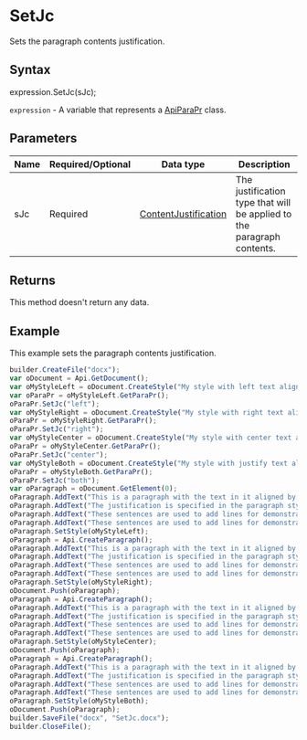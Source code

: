 # SetJc

Sets the paragraph contents justification.

## Syntax

expression.SetJc(sJc);

`expression` - A variable that represents a [ApiParaPr](../ApiParaPr.md) class.

## Parameters

| **Name** | **Required/Optional** | **Data type** | **Description** |
| ------------- | ------------- | ------------- | ------------- |
| sJc | Required | [ContentJustification](../../../Enumerations/ContentJustification.md) | The justification type that will be applied to the paragraph contents. |

## Returns

This method doesn't return any data.

## Example

This example sets the paragraph contents justification.

```javascript
builder.CreateFile("docx");
var oDocument = Api.GetDocument();
var oMyStyleLeft = oDocument.CreateStyle("My style with left text alignment");
var oParaPr = oMyStyleLeft.GetParaPr();
oParaPr.SetJc("left");
var oMyStyleRight = oDocument.CreateStyle("My style with right text alignment");
oParaPr = oMyStyleRight.GetParaPr();
oParaPr.SetJc("right");
var oMyStyleCenter = oDocument.CreateStyle("My style with center text alignment");
oParaPr = oMyStyleCenter.GetParaPr();
oParaPr.SetJc("center");
var oMyStyleBoth = oDocument.CreateStyle("My style with justify text alignment");
oParaPr = oMyStyleBoth.GetParaPr();
oParaPr.SetJc("both");
var oParagraph = oDocument.GetElement(0);
oParagraph.AddText("This is a paragraph with the text in it aligned by the left side. ");
oParagraph.AddText("The justification is specified in the paragraph style. ");
oParagraph.AddText("These sentences are used to add lines for demonstrative purposes. ");
oParagraph.AddText("These sentences are used to add lines for demonstrative purposes.");
oParagraph.SetStyle(oMyStyleLeft);
oParagraph = Api.CreateParagraph();
oParagraph.AddText("This is a paragraph with the text in it aligned by the right side. ");
oParagraph.AddText("The justification is specified in the paragraph style. ");
oParagraph.AddText("These sentences are used to add lines for demonstrative purposes. ");
oParagraph.AddText("These sentences are used to add lines for demonstrative purposes.");
oParagraph.SetStyle(oMyStyleRight);
oDocument.Push(oParagraph);
oParagraph = Api.CreateParagraph();
oParagraph.AddText("This is a paragraph with the text in it aligned by the center. ");
oParagraph.AddText("The justification is specified in the paragraph style. ");
oParagraph.AddText("These sentences are used to add lines for demonstrative purposes. ");
oParagraph.AddText("These sentences are used to add lines for demonstrative purposes.");
oParagraph.SetStyle(oMyStyleCenter);
oDocument.Push(oParagraph);
oParagraph = Api.CreateParagraph();
oParagraph.AddText("This is a paragraph with the text in it aligned by both sides (justified). ");
oParagraph.AddText("The justification is specified in the paragraph style. ");
oParagraph.AddText("These sentences are used to add lines for demonstrative purposes. ");
oParagraph.AddText("These sentences are used to add lines for demonstrative purposes.");
oParagraph.SetStyle(oMyStyleBoth);
oDocument.Push(oParagraph);
builder.SaveFile("docx", "SetJc.docx");
builder.CloseFile();
```